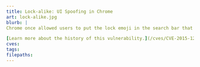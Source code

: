 ```yaml
---
title: Lock-alike: UI Spoofing in Chrome
art: lock-alike.jpg
blurb: |
Chrome once allowed users to put the lock emoji in the search bar that made it look like the connection was secure.

[Learn more about the history of this vulnerability.](/cves/CVE-2015-1296)
cves:
tags:
filepaths:
---
```


